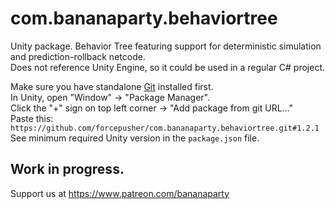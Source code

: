 # com.bananaparty.behaviortree  
  
Unity package. Behavior Tree featuring support for deterministic simulation and prediction-rollback netcode.  
Does not reference Unity Engine, so it could be used in a regular C# project.  
  
Make sure you have standalone [Git](https://git-scm.com/downloads) installed first.  
In Unity, open "Window" -> "Package Manager".  
Click the "+" sign on top left corner -> "Add package from git URL..."  
Paste this: `https://github.com/forcepusher/com.bananaparty.behaviortree.git#1.2.1`  
See minimum required Unity version in the `package.json` file.  
  
## Work in progress.  
Support us at https://www.patreon.com/bananaparty
